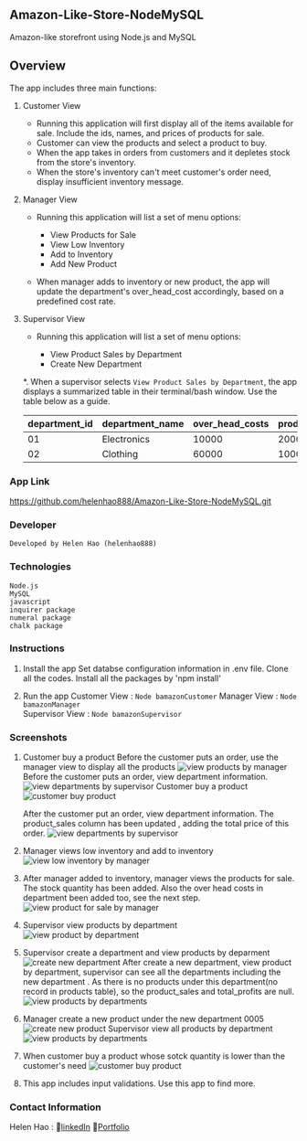 ## Amazon-Like-Store-NodeMySQL
Amazon-like storefront using Node.js and MySQL

## Overview
The app includes three main functions:

1. Customer View   
    * Running this application will first display all of the items available for sale.     Include the ids, names, and prices of products for sale.
    * Customer can view the products and select a product to buy.
    * When the app takes in orders from customers and it depletes stock from the store's inventory. 
    * When the store's inventory can't meet customer's order need, display insufficient inventory message. 

2. Manager View
    * Running this application will list a set of menu options:
        * View Products for Sale        
        * View Low Inventory        
        * Add to Inventory        
        * Add New Product

    * When manager adds to inventory or new product, the app will update the department's   over_head_cost accordingly, based on a predefined cost rate.  

3. Supervisor View
   * Running this application will list a set of menu options:

        * View Product Sales by Department   
        * Create New Department

    *. When a supervisor selects `View Product Sales by Department`, the app displays a summarized table in their terminal/bash window. Use the table below as a guide.

    | department_id | department_name | over_head_costs | product_sales | total_profit |
    | ------------- | --------------- | --------------- | ------------- | ------------ |
    | 01            | Electronics     | 10000           | 20000         | 10000        |
    | 02            | Clothing        | 60000           | 100000        | 40000        |

### App Link
https://github.com/helenhao888/Amazon-Like-Store-NodeMySQL.git

### Developer
    Developed by Helen Hao (helenhao888)
    
### Technologies
    Node.js 
    MySQL
    javascript
    inquirer package
    numeral package
    chalk package

### Instructions

1. Install the app 
   Set databse configuration information in .env file. 
   Clone all the codes.
   Install all the packages by 'npm install'

2. Run the app
   Customer View   : `Node bamazonCustomer`
   Manager View    : `Node bamazonManager`  
   Supervisor View : `Node bamazonSupervisor`


### Screenshots
1. Customer buy a product 
   Before the customer puts an order, use the manager view to display all the products
   ![view products by manager](images/managerViewProduct.jpg)
   Before the customer puts an order,  view department information.
   ![view departments by supervisor](images/supervisorViewDep.jpg)
   Customer buy a product
   ![customer buy product](images/customerBuyProduct.gif)
    
   After the customer put an order,  view department information. The product_sales column has been updated , adding the total price of this order.
   ![view departments by supervisor](images/supervisorViewProductAfter.jpg)


2. Manager views low inventory and add to inventory
   ![view low inventory by manager](images/managerViewLowInv.gif)

3. After manager added to inventory, manager views the products for sale. The stock quantity has been added. Also the over head costs in department been added too, see the next step.  
   ![view product for sale by manager](images/viewProductsSale.jpg)

4. Supervisor view products by department   
   ![view product by department](images/supervisorViewByDep.gif)

5. Supervisor create a department and view products by deparment
   ![create new department](images/supervisorCreateDep.gif)
   After create a new department, view product by department, supervisor can see all the departments including the new department . As there is no products under this department(no record in products table), so the product_sales and total_profits are null. 
   ![view products by departments](images/supervisorViewNewDep.jpg)

6. Manager create a new product under the new department 0005
   ![create new product](images/managerAddProduct.gif)
   Supervisor view all products by department
   ![view products by departments](images/supervisorViewNewProd.jpg)

7. When customer buy a product whose sotck quantity is lower than the customer's need
   ![customer buy product](images/customerInsuffiQ.jpg)

8. This app includes input validations. Use this app to find more.

### Contact Information

   Helen Hao :
   :link:[linkedIn](https://www.linkedin.com/in/jinzhao-helen-hao-611b3752/) 
   :link:[Portfolio](https://helenhao888.github.io)
